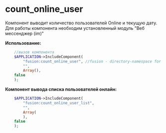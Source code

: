 count_online_user
=================
Компонент выводит количество пользователей Online и текущую дату.
Для работы компонента необходим установленный модуль "Веб мессенджер (im)"

**Использование:**
```php
	//вызов компонента
	$APPLICATION->IncludeComponent(
		"fusion:count_online_user", //fusion - directory-namespace for component
		"",
		Array(),
	false
	);
```


**Компонент вывода списка пользователей онлайн:**
```php
	$APPLICATION->IncludeComponent(
		"fusion:count_online_user_list",
		"",
		Array(
		),
	false
	);
```

